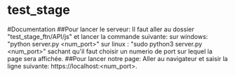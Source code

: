 # test_stage
#Documentation
##Pour lancer le serveur:
Il faut aller au dossier "test_stage_ftn/API/js" et lancer la commande suivante:
sur windows: "python server.py <num_port>"
sur linux : "sudo python3 server.py <num_port>"
sachant qu'il faut choisir un numerio de port sur lequel la page  sera affichée.
##Pour lancer notre page:
Aller au navigateur et saisir la ligne suivante:
https://localhost:<num_port>.

 
